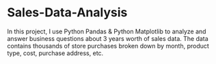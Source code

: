 # Sales-Data-Analysis
In this project, I use Python Pandas &amp; Python Matplotlib to analyze and answer business questions about 3 years worth of sales data. The data contains thousands of store purchases broken down by month, product type, cost, purchase address, etc.
